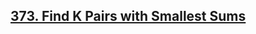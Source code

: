## [373. Find K Pairs with Smallest Sums](https://leetcode.com/problems/find-k-pairs-with-smallest-sums/)






